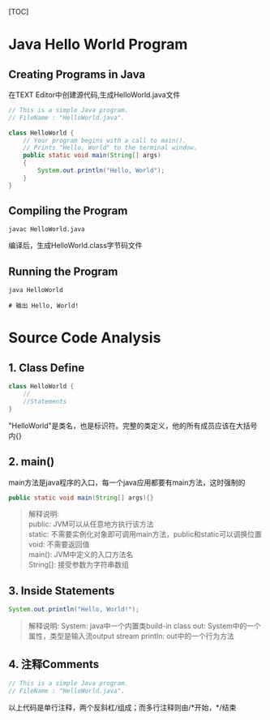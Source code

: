 [TOC]

# Java Hello World Program

## Creating Programs in Java

在TEXT Editor中创建源代码,生成HelloWorld.java文件

```java
// This is a simple Java program.
// FileName : "HelloWorld.java".
 
class HelloWorld {
    // Your program begins with a call to main().
    // Prints "Hello, World" to the terminal window.
    public static void main(String[] args)
    {
        System.out.println("Hello, World");
    }
}
```

## Compiling the Program

```shell
javac HelloWorld.java
```

编译后，生成HelloWorld.class字节码文件

## Running the Program

```shell
java HelloWorld

# 输出 Hello, World!
```

# Source Code Analysis

## 1. Class Define

```java
class HelloWorld {
    //
    //Statements
}
```

"HelloWorld"是类名，也是标识符。完整的类定义，他的所有成员应该在大括号内{}

## 2. main()

main方法是java程序的入口，每一个java应用都要有main方法，这时强制的

```java
public static void main(String[] args){}
```

> 解释说明:  
> public: JVM可以从任意地方执行该方法  
> static: 不需要实例化对象即可调用main方法，public和static可以调换位置  
> void: 不需要返回值  
> main(): JVM中定义的入口方法名  
> String[]: 接受参数为字符串数组  

## 3. Inside Statements

```java
System.out.println("Hello, World!");
```

> 解释说明: 
> System: java中一个内置类build-in class
> out: System中的一个属性，类型是输入流output stream
> println: out中的一个行为方法

## 4. 注释Comments

```java
// This is a simple Java program.
// FileName : "HelloWorld.java".
```

以上代码是单行注释，两个反斜杠/组成；而多行注释则由/\*开始，*/结束
